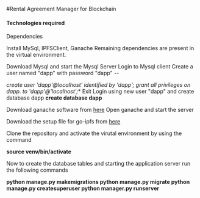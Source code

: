 #Rental Agreement Manager for Blockchain

#### Technologies required


Dependencies

Install MySql, IPFSClient, Ganache
Remaining dependencies are present in the virtual environment.

Download Mysql and start the Mysql Server
Login to Mysql client
Create a user named "dapp" with password "dapp" --  

**create user 'dapp'@localhost' identified by 'dapp';
grant all privileges on dapp.* to 'dapp'@'localhost';**
Exit
Login using new user "dapp" and create database dapp
**create database dapp**

Download ganache software from [here](https://github.com/trufflesuite/ganache/releases/download/v2.3.0-beta.2/Ganache-2.3.0-beta.2-win-setup.exe)
Open ganache and start the server

Download the setup file for go-ipfs from [here](https://dist.ipfs.io/#go-ipfs)

Clone the repository and activate the virutal environment by using the command

**source venv/bin/activate**

Now to create the database tables and starting the application server run the following commands

**python manage.py makemigrations
python manage.py migrate
python manage.py createsuperuser
python manager.py runserver**